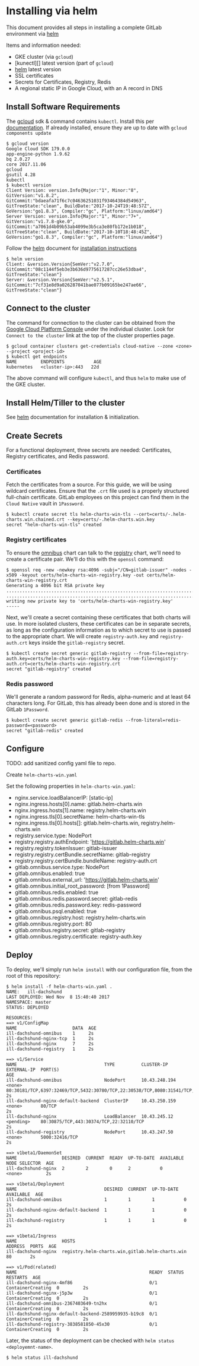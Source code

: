 # Installing via helm

This document provides all steps in installing a complete GitLab environment via
[helm][]

Items and information needed:
- GKE cluster (via `gcloud`)
- [kunectl][] latest version (part of `gcloud`)
- [helm][] latest version
- SSL certificates
- Secrets for Certificates, Registry, Redis
- A regional static IP in Google Cloud, with an A record in DNS

## Install Software Requirements

The [gcloud][] sdk & command contains `kubectl`. Install this per [documentation][gcloud].
If already installed, ensure they are up to date with `gcloud components update`

```
$ gcloud version
Google Cloud SDK 179.0.0
app-engine-python 1.9.62
bq 2.0.27
core 2017.11.06
gcloud
gsutil 4.28
kubectl
$ kubectl version
Client Version: version.Info{Major:"1", Minor:"8", GitVersion:"v1.8.2", GitCommit:"bdaeafa71f6c7c04636251031f93464384d54963", GitTreeState:"clean", BuildDate:"2017-10-24T19:48:57Z", GoVersion:"go1.8.3", Compiler:"gc", Platform:"linux/amd64"}
Server Version: version.Info{Major:"1", Minor:"7+", GitVersion:"v1.7.8-gke.0", GitCommit:"a7061d4b09b53ab4099e3b5ca3e80fb172e1b018", GitTreeState:"clean", BuildDate:"2017-10-10T18:48:45Z", GoVersion:"go1.8.3", Compiler:"gc", Platform:"linux/amd64"}
```

Follow the [helm][] document for [installation instructions](https://github.com/kubernetes/helm#install)

```
$ helm version
Client: &version.Version{SemVer:"v2.7.0", GitCommit:"08c1144f5eb3e3b636d9775617287cc26e53dba4", GitTreeState:"clean"}
Server: &version.Version{SemVer:"v2.5.1", GitCommit:"7cf31e8d9a026287041bae077b09165be247ae66", GitTreeState:"clean"}
```


## Connect to the cluster

The command for connection to the cluster can be obtained from the [Google Cloud Platform Console][gcp-k8s]
under the individual cluster. Look for `Connect to the cluster` link at the top
of the cluster properties page.

```
$ gcloud container clusters get-credentials cloud-native --zone <zone> --project <project-id>
$ kubectl get endpoints
NAME         ENDPOINTS           AGE
kubernetes   <cluster-ip>:443   22d
```

The above command will configure `kubectl`, and thus `helm` to make use of the GKE cluster.

## Install Helm/Tiller to the cluster

See [helm][] documentation for installation & initialization.

## Create Secrets

For a functional deployment, three secrets are needed: Certificates, Registry
certificates, and Redis password.

### Certificates

Fetch the certificates from a source. For this guide, we will be using wildcard
certificates. Ensure that the `.crt` file used is a properly structured full-chain
certificate. GitLab employees on this project can find them in the `Cloud Native`
vault in `1Password`.

```
$ kubectl create secret tls helm-charts-win-tls --cert=certs/-.helm-charts.win.chained.crt --key=certs/-.helm-charts.win.key
secret "helm-charts-win-tls" created
```

### Registry certificates

To ensure the [omnibus][] chart can talk to the [registry][] chart, we'll need to
create a certificate pair. We'll do this with the `openssl` command:

```
$ openssl req -new -newkey rsa:4096 -subj="/CN=gitlab-issuer" -nodes -x509 -keyout certs/helm-charts-win-registry.key -out certs/helm-charts-win-registry.crt
Generating a 4096 bit RSA private key
..................................................................................................................................................++
..............................................................................................................................................................++
writing new private key to 'certs/helm-charts-win-registry.key'
-----
```

Next, we'll create a secret containing these certificates that both charts will use.
In more isolated clusters, these certificates can be in separate secrets, as long
as the configuration information as to which secret to use is passed to the appropriate
chart. We will create `registry-auth.key` and `registry-auth.crt` keys inside the
`gitlab-registry` secret.

```
$ kubectl create secret generic gitlab-registry --from-file=registry-auth.key=certs/helm-charts-win-registry.key --from-file=registry-auth.crt=certs/helm-charts-win-registry.crt
secret "gitlab-registry" created
```

### Redis password

We'll generate a random password for Redis, alpha-numeric and at least 64 characters
long. For GitLab, this has already been done and is stored in the GitLab `1Password`.

```
$ kubectl create secret generic gitlab-redis --from-literal=redis-password=<password>
secret "gitlab-redis" created
```

## Configure

TODO: add sanitized config yaml file to repo.

Create `helm-charts-win.yaml`

Set the following properties in `helm-charts-win.yaml`:
- nginx.service.loadBalancerIP: [static-ip]
- nginx.ingress.hosts[0].name: gitlab.helm-charts.win
- nginx.ingress.hosts[1].name: registry.helm-charts.win
- nginx.ingress.tls[0].secretName: helm-charts-win-tls
- nginx.ingress.tls[0].hosts[]: gitlab.helm-charts.win, registry.helm-charts.win
- registry.service.type: NodePort
- registry.registry.authEndpoint: 'https://gitlab.helm-charts.win'
- registry.registry.tokenIssuer: gitlab-issuer
- registry.registry.certBundle.secretName: gitlab-registry
- registry.registry.certBundle.bundleName: registry-auth.crt
- gitlab.omnibus.service.type: NodePort
- gitlab.omnibus.enabled: true
- gitlab.omnibus.external_url: 'https://gitlab.helm-charts.win'
- gitlab.omnibus.initial_root_password: [from 1Password]
- gitlab.omnibus.redis.enabled: true
- gitlab.omnibus.redis.password.secret: gitlab-redis
- gitlab.omnibus.redis.password.key: redis-password
- gitlab.omnibus.psql.enabled: true
- gitlab.omnibus.registry.host: registry.helm-charts.win
- gitlab.omnibus.registry.port: 80
- gitlab.omnibus.registry.secret: gitlab-registry
- gitlab.omnibus.registry.certificate: registry-auth.key

## Deploy

To deploy, we'll simply run `helm install` with our configuration file, from the
root of this repository:

```
$ helm install -f helm-charts-win.yaml .
NAME:   ill-dachshund
LAST DEPLOYED: Wed Nov  8 15:40:40 2017
NAMESPACE: master
STATUS: DEPLOYED

RESOURCES:
==> v1/ConfigMap
NAME                     DATA  AGE
ill-dachshund-omnibus    1     2s
ill-dachshund-nginx-tcp  1     2s
ill-dachshund-nginx      7     2s
ill-dachshund-registry   1     2s

==> v1/Service
NAME                                 TYPE          CLUSTER-IP     EXTERNAL-IP  PORT(S)                                                                                AGE
ill-dachshund-omnibus                NodePort      10.43.248.194  <none>       80:30181/TCP,6397:32469/TCP,5432:30780/TCP,22:30538/TCP,8080:31541/TCP,8005:31941/TCP  2s
ill-dachshund-nginx-default-backend  ClusterIP     10.43.250.159  <none>       80/TCP                                                                                 2s
ill-dachshund-nginx                  LoadBalancer  10.43.245.12   <pending>    80:30875/TCP,443:30374/TCP,22:32110/TCP                                                2s
ill-dachshund-registry               NodePort      10.43.247.50   <none>       5000:32416/TCP                                                                         2s

==> v1beta1/DaemonSet
NAME                 DESIRED  CURRENT  READY  UP-TO-DATE  AVAILABLE  NODE SELECTOR  AGE
ill-dachshund-nginx  2        2        0      2           0          <none>         2s

==> v1beta1/Deployment
NAME                                 DESIRED  CURRENT  UP-TO-DATE  AVAILABLE  AGE
ill-dachshund-omnibus                1        1        1           0          2s
ill-dachshund-nginx-default-backend  1        1        1           0          2s
ill-dachshund-registry               1        1        1           0          2s

==> v1beta1/Ingress
NAME                 HOSTS                                            ADDRESS  PORTS  AGE
ill-dachshund-nginx  registry.helm-charts.win,gitlab.helm-charts.win  80       2s

==> v1/Pod(related)
NAME                                                  READY  STATUS             RESTARTS  AGE
ill-dachshund-nginx-4mf86                             0/1    ContainerCreating  0         2s
ill-dachshund-nginx-j5p3w                             0/1    ContainerCreating  0         2s
ill-dachshund-omnibus-2367403649-tn2hx                0/1    ContainerCreating  0         2s
ill-dachshund-nginx-default-backend-2589959935-b19c8  0/1    ContainerCreating  0         2s
ill-dachshund-registry-3838581850-45x30               0/1    ContainerCreating  0         2s
```

Later, the status of the deployment can be checked with `helm status <deployemnt-name>`.

```
$ helm status ill-dachshund
```

[gcloud]: https://cloud.google.com/sdk/gcloud/
[kubectl]: https://kubernetes.io/docs/tasks/tools/install-kubectl/
[helm]: helm/README.md
[gcp-k8s]: https://console.cloud.google.com/kubernetes/list
[registry]: ../charts/registry
[omnibus]: ../charts/gitlab/charts/omnibus
